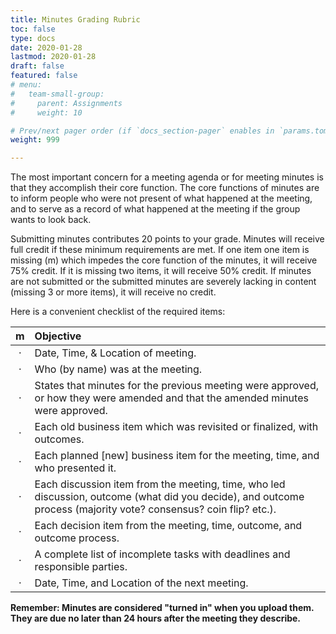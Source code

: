 ```yaml
---
title: Minutes Grading Rubric
toc: false
type: docs
date: 2020-01-28
lastmod: 2020-01-28
draft: false
featured: false
# menu:
#   team-small-group:
#     parent: Assignments
#     weight: 10

# Prev/next pager order (if `docs_section-pager` enables in `params.toml`)
weight: 999

---
```


The most important concern for a meeting agenda or for meeting minutes is that they accomplish their core function.
The core functions of minutes are to inform people who were not present of what happened at the meeting, and to serve as a record of what happened at the meeting if the group wants to look back.

Submitting minutes contributes 20 points to your grade.
Minutes will receive full credit if these minimum requirements are met.
If one item one item is missing (m) which impedes the core function of the minutes, it will receive 75% credit.
If it is missing two items, it will receive 50% credit.
If minutes are not submitted or the submitted minutes are severely lacking in content (missing 3 or more items), it will receive no credit.

Here is a convenient checklist of the required items:

| m | Objective                                                                                                                                                        |
|:-:|:-----------------------------------------------------------------------------------------------------------------------------------------------------------------|
| · | Date, Time, & Location of meeting.                                                                                                                               |
| · | Who (by name) was at the meeting.                                                                                                                                |
| · | States that minutes for the previous meeting were approved, or how they were amended and that the amended minutes were approved.                                 |
| · | Each old business item which was revisited or finalized, with outcomes.                                                                                          |
| · | Each planned [new] business item for the meeting, time, and who presented it.                                                                                    |
| · | Each discussion item from the meeting, time, who led discussion, outcome (what did you decide), and outcome process (majority vote? consensus? coin flip? etc.). |
| · | Each decision item from the meeting, time, outcome, and outcome process.                                                                                         |
| · | A complete list of incomplete tasks with deadlines and responsible parties.                                                                                      |
| · | Date, Time, and Location of the next meeting.                                                                                                                    |

**Remember: Minutes are considered "turned in" when you upload them. They are due no later than 24 hours after the meeting they describe.**
